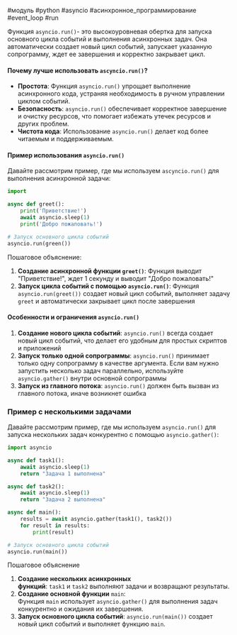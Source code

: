 #модуль #python #asyncio #асинхронное_программирование #event_loop #run

Функция `asyncio.run()`- это высокоуровневая обертка для запуска основного цикла событий и выполнения асинхронных задач. Она автоматически создает новый цикл событий, запускает указанную сопрограмму, ждет ее завершения и корректно закрывает цикл.
#### Почему лучше использовать `ascyncio.run()`?
- **Простота**: Функция `asyncio.run()` упрощает выполнение асинхронного кода, устраняя необходимость в ручном управлении циклом событий.
- **Безопасность**: `asyncio.run()` обеспечивает корректное завершение и очистку ресурсов, что помогает избежать утечек ресурсов и других проблем.
- **Чистота кода**: Использование `asyncio.run()` делает код более читаемым и поддерживаемым.
#### Пример использования `asyncio.run()`
Давайте  рассмотрим пример, где мы используем `ascyncio.run()` для выполнения асинхронной задачи:
```python
import

async def greet():
	print('Приветствие!')
	await asyncio.sleep(1)
	print('Добро пожаловать!')

# Запуск основного цикла событий
asyncio.run(green())
```
Пошаговое объяснение:
1. **Создание асинхронной функции `greet()`**: Функция выводит "Приветствие!", ждет 1 секунду и выводит "Добро пожаловать!"
2. **Запуск цикла событий с помощью `asyncio.run()`**: Функция `asyncio.run(greet())` создает новый цикл событий, выполняет задачу `greet` и автоматически закрывает цикл после завершения
#### Особенности и ограничения `asyncio.run()`
1. **Создание нового цикла событий**: `asyncio.run()` всегда создает новый цикл событий, что делает его удобным для простых скриптов и приложений
2. **Запуск только одной сопрограммы**: `asyncio.run()` принимает только одну сопрограмму в качестве аргумента. Если вам нужно запустить несколько задач параллельно, используйте `asyncio.gather()` внутри основной сопрограммы
3. **Запуск из главного потока**: `asyncio.run()` должен быть вызван из главного потока, иначе возникнет ошибка
### Пример с несколькими задачами
Давайте рассмотрим пример, где мы используем `asyncio.run()` для запуска нескольких задач конкурентно с помощью `asyncio.gather()`:
```python
import asyncio

async def task1():
    await asyncio.sleep(1)
    return "Задача 1 выполнена"

async def task2():
    await asyncio.sleep(1)
    return "Задача 2 выполнена"

async def main():
    results = await asyncio.gather(task1(), task2())
    for result in results:
        print(result)

# Запуск основного цикла событий
asyncio.run(main())
```
Пошаговое объяснение
1. **Создание нескольких асинхронных функций**: `task1` и `task2` выполняют задачи и возвращают результаты.
2. **Создание основной функции** `main`: Функция `main` использует `asyncio.gather()` для выполнения задач конкурентно и ожидания их завершения.
3. **Запуск основного цикла событий**: `asyncio.run(main())` создает новый цикл событий и выполняет функцию `main`.